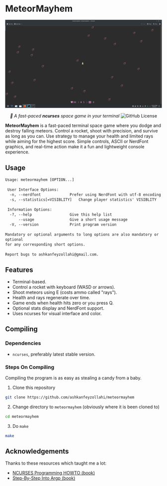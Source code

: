 # MeteorMayhem

![screenshot](screenshot.png)

<p align="center"><i>🚀 A fast-paced <strong>ncurses</strong> space game in your terminal</i>
    <img alt="GitHub License" src="https://img.shields.io/github/license/ashkanfeyzollahi/meteormayhem">
</p>

**MeteorMayhem** is a fast-paced terminal space game where you dodge and destroy falling meteors. Control a rocket, shoot with precision, and survive as long as you can. Use strategy to manage your health and limited rays while aiming for the highest score. Simple controls, ASCII or NerdFont graphics, and real-time action make it a fun and lightweight console experience.

## Usage

```
Usage: meteormayhem [OPTION...]

 User Interface Options:
  -n, --nerdfont             Prefer using NerdFont with utf-8 encoding
  -s, --statistics[=VISIBLITY]   Change player statistics' VISIBLITY

 Information Options:
  -?, --help                 Give this help list
      --usage                Give a short usage message
  -V, --version              Print program version

Mandatory or optional arguments to long options are also mandatory or optional
for any corresponding short options.

Report bugs to ashkanfeyzollahi@gmail.com.
```

## Features

* Terminal-based.
* Control a rocket with keyboard (WASD or arrows).
* Shoot meteors using E (costs ammo called "rays").
* Health and rays regenerate over time.
* Game ends when health hits zero or you press Q.
* Optional stats display and NerdFont support.
* Uses ncurses for visual interface and color.

## Compiling

### Dependencies

* `ncurses`, preferably latest stable version.

### Steps On Compiling

Compiling the program is as easy as stealing a candy from a baby.

1. Clone this repository

```bash
git clone https://github.com/ashkanfeyzollahi/meteormayhem
```

2. Change directory to `meteormayhem` (obviously where it is been cloned to)

```bash
cd meteormayhem
```

3. Do `make`

```bash
make
```

## Acknowledgements

Thanks to these resources which taught me a lot:

- [NCURSES Programming HOWTO (book)](https://tldp.org/HOWTO/NCURSES-Programming-HOWTO/)
- [Step-By-Step Into Argp (book)](http://nongnu.askapache.com/argpbook/step-by-step-into-argp.pdf)

